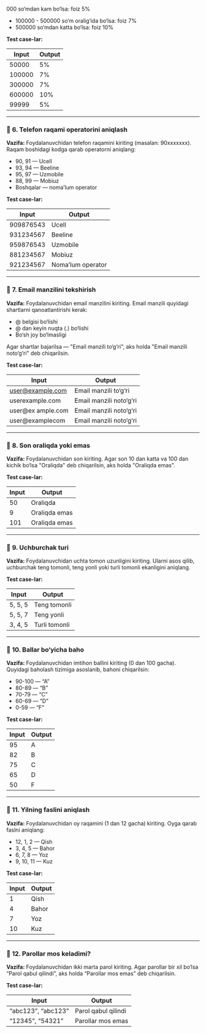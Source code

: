 
000 so‘mdan kam bo‘lsa: foiz 5%
* 100000 - 500000 so‘m oralig‘ida bo‘lsa: foiz 7%
* 500000 so‘mdan katta bo‘lsa: foiz 10%

**Test case-lar:**

| Input  | Output |
| ------ | ------ |
| 50000  | 5%     |
| 100000 | 7%     |
| 300000 | 7%     |
| 600000 | 10%    |
| 99999  | 5%     |

---

### 🔹 **6. Telefon raqami operatorini aniqlash**

**Vazifa:**
Foydalanuvchidan telefon raqamini kiriting (masalan: 90xxxxxxx).
Raqam boshidagi kodga qarab operatorni aniqlang:

* 90, 91 — Ucell
* 93, 94 — Beeline
* 95, 97 — Uzmobile
* 88, 99 — Mobiuz
* Boshqalar — noma’lum operator

**Test case-lar:**

| Input     | Output            |
| --------- | ----------------- |
| 909876543 | Ucell             |
| 931234567 | Beeline           |
| 959876543 | Uzmobile          |
| 881234567 | Mobiuz            |
| 921234567 | Noma’lum operator |

---

### 🔹 **7. Email manzilini tekshirish**

**Vazifa:**
Foydalanuvchidan email manzilini kiriting.
Email manzili quyidagi shartlarni qanoatlantirishi kerak:

* @ belgisi bo‘lishi
* @ dan keyin nuqta (.) bo‘lishi
* Bo‘sh joy bo‘lmasligi

Agar shartlar bajarilsa — "Email manzili to‘g‘ri", aks holda "Email manzili noto‘g‘ri" deb chiqarilsin.

**Test case-lar:**

| Input                                       | Output                  |
| ------------------------------------------- | ----------------------- |
| [user@example.com](mailto:user@example.com) | Email manzili to‘g‘ri   |
| userexample.com                             | Email manzili noto‘g‘ri |
| user\@ex ample.com                          | Email manzili noto‘g‘ri |
| user\@examplecom                            | Email manzili noto‘g‘ri |

---

### 🔹 **8. Son oraliqda yoki emas**

**Vazifa:**
Foydalanuvchidan son kiriting.
Agar son 10 dan katta va 100 dan kichik bo‘lsa "Oraliqda" deb chiqarilsin, aks holda "Oraliqda emas".

**Test case-lar:**

| Input | Output        |
| ----- | ------------- |
| 50    | Oraliqda      |
| 9     | Oraliqda emas |
| 101   | Oraliqda emas |

---

### 🔹 **9. Uchburchak turi**

**Vazifa:**
Foydalanuvchidan uchta tomon uzunligini kiriting. Ularni asos qilib, uchburchak teng tomonli, teng yonli yoki turli tomonli ekanligini aniqlang.

**Test case-lar:**

| Input   | Output        |
| ------- | ------------- |
| 5, 5, 5 | Teng tomonli  |
| 5, 5, 7 | Teng yonli    |
| 3, 4, 5 | Turli tomonli |

---

### 🔹 **10. Ballar bo‘yicha baho**

**Vazifa:**
Foydalanuvchidan imtihon ballini kiriting (0 dan 100 gacha). Quyidagi baholash tizimiga asoslanib, bahoni chiqarilsin:

* 90-100 — “A”
* 80-89 — “B”
* 70-79 — “C”
* 60-69 — “D”
* 0-59 — “F”

**Test case-lar:**

| Input | Output |
| ----- | ------ |
| 95    | A      |
| 82    | B      |
| 75    | C      |
| 65    | D      |
| 50    | F      |

---

### 🔹 **11. Yilning faslini aniqlash**

**Vazifa:**
Foydalanuvchidan oy raqamini (1 dan 12 gacha) kiriting. Oyga qarab faslni aniqlang:

* 12, 1, 2 — Qish
* 3, 4, 5 — Bahor
* 6, 7, 8 — Yoz
* 9, 10, 11 — Kuz

**Test case-lar:**

| Input | Output |
| ----- | ------ |
| 1     | Qish   |
| 4     | Bahor  |
| 7     | Yoz    |
| 10    | Kuz    |

---

### 🔹 **12. Parollar mos keladimi?**

**Vazifa:**
Foydalanuvchidan ikki marta parol kiriting. Agar parollar bir xil bo‘lsa “Parol qabul qilindi”, aks holda “Parollar mos emas” deb chiqarilsin.

**Test case-lar:**

| Input              | Output              |
| ------------------ | ------------------- |
| “abc123”, “abc123” | Parol qabul qilindi |
| “12345”, “54321”   | Parollar mos emas   |


